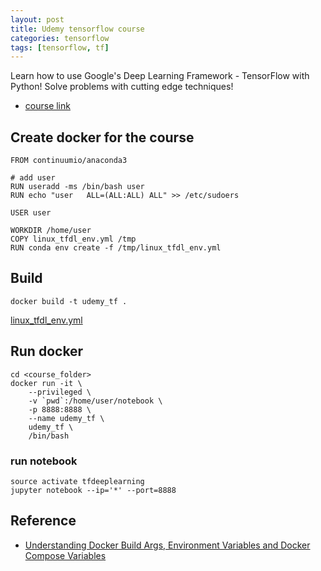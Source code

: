 ```yaml
---
layout: post
title: Udemy tensorflow course
categories: tensorflow
tags: [tensorflow, tf]
---
```

Learn how to use Google's Deep Learning Framework - TensorFlow with Python! Solve problems with cutting edge techniques!

- [course link](https://www.udemy.com/complete-guide-to-tensorflow-for-deep-learning-with-python/)


## Create docker for the course
~~~docker
FROM continuumio/anaconda3

# add user
RUN useradd -ms /bin/bash user
RUN echo "user   ALL=(ALL:ALL) ALL" >> /etc/sudoers

USER user

WORKDIR /home/user
COPY linux_tfdl_env.yml /tmp
RUN conda env create -f /tmp/linux_tfdl_env.yml

~~~

## Build
```
docker build -t udemy_tf .
```
[linux_tfdl_env.yml](/assets/blog_assets/linux_tfdl_env.yml)

## Run docker
~~~
cd <course_folder>
docker run -it \
    --privileged \
    -v `pwd`:/home/user/notebook \
    -p 8888:8888 \
    --name udemy_tf \
    udemy_tf \
    /bin/bash
~~~

### run notebook
~~~
source activate tfdeeplearning
jupyter notebook --ip='*' --port=8888
~~~

## Reference
- [Understanding Docker Build Args, Environment Variables and Docker Compose Variables](https://vsupalov.com/docker-env-vars/)